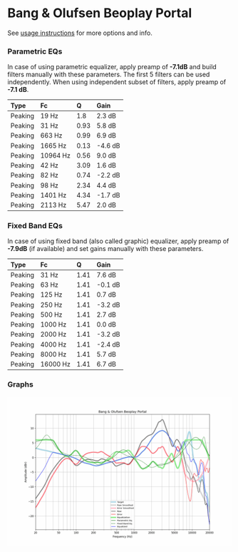 # Bang & Olufsen Beoplay Portal
See [usage instructions](https://github.com/jaakkopasanen/AutoEq#usage) for more options and info.

### Parametric EQs
In case of using parametric equalizer, apply preamp of **-7.1dB** and build filters manually
with these parameters. The first 5 filters can be used independently.
When using independent subset of filters, apply preamp of **-7.1 dB**.

| Type    | Fc       |    Q | Gain    |
|:--------|:---------|:-----|:--------|
| Peaking | 19 Hz    | 1.8  | 2.3 dB  |
| Peaking | 31 Hz    | 0.93 | 5.8 dB  |
| Peaking | 663 Hz   | 0.99 | 6.9 dB  |
| Peaking | 1665 Hz  | 0.13 | -4.6 dB |
| Peaking | 10964 Hz | 0.56 | 9.0 dB  |
| Peaking | 42 Hz    | 3.09 | 1.6 dB  |
| Peaking | 82 Hz    | 0.74 | -2.2 dB |
| Peaking | 98 Hz    | 2.34 | 4.4 dB  |
| Peaking | 1401 Hz  | 4.34 | -1.7 dB |
| Peaking | 2113 Hz  | 5.47 | 2.0 dB  |

### Fixed Band EQs
In case of using fixed band (also called graphic) equalizer, apply preamp of **-7.9dB**
(if available) and set gains manually with these parameters.

| Type    | Fc       |    Q | Gain    |
|:--------|:---------|:-----|:--------|
| Peaking | 31 Hz    | 1.41 | 7.6 dB  |
| Peaking | 63 Hz    | 1.41 | -0.1 dB |
| Peaking | 125 Hz   | 1.41 | 0.7 dB  |
| Peaking | 250 Hz   | 1.41 | -3.2 dB |
| Peaking | 500 Hz   | 1.41 | 2.7 dB  |
| Peaking | 1000 Hz  | 1.41 | 0.0 dB  |
| Peaking | 2000 Hz  | 1.41 | -3.2 dB |
| Peaking | 4000 Hz  | 1.41 | -2.4 dB |
| Peaking | 8000 Hz  | 1.41 | 5.7 dB  |
| Peaking | 16000 Hz | 1.41 | 6.7 dB  |

### Graphs
![](./Bang%20&%20Olufsen%20Beoplay%20Portal.png)